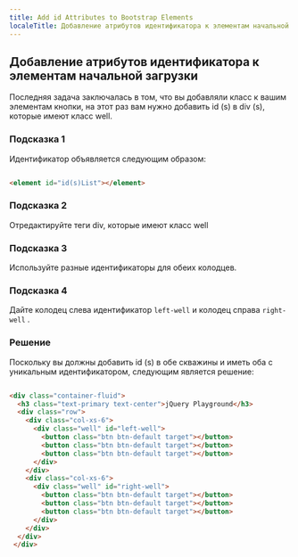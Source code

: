 ```yaml
---
title: Add id Attributes to Bootstrap Elements
localeTitle: Добавление атрибутов идентификатора к элементам начальной загрузки
---
```

## Добавление атрибутов идентификатора к элементам начальной загрузки

Последняя задача заключалась в том, что вы добавляли класс к вашим элементам кнопки, на этот раз вам нужно добавить id (s) в div (s), которые имеют класс well.

### Подсказка 1

Идентификатор объявляется следующим образом:

```html

<element id="id(s)List"></element> 
```

### Подсказка 2

Отредактируйте теги div, которые имеют класс well

### Подсказка 3

Используйте разные идентификаторы для обеих колодцев.

### Подсказка 4

Дайте колодец слева идентификатор `left-well` и колодец справа `right-well` .

### Решение

Поскольку вы должны добавить id (s) в обе скважины и иметь оба с уникальным идентификатором, следующим является решение:

```html

<div class="container-fluid"> 
  <h3 class="text-primary text-center">jQuery Playground</h3> 
  <div class="row"> 
    <div class="col-xs-6"> 
      <div class="well" id="left-well"> 
        <button class="btn btn-default target"></button> 
        <button class="btn btn-default target"></button> 
        <button class="btn btn-default target"></button> 
      </div> 
    </div> 
    <div class="col-xs-6"> 
      <div class="well" id="right-well"> 
        <button class="btn btn-default target"></button> 
        <button class="btn btn-default target"></button> 
        <button class="btn btn-default target"></button> 
      </div> 
    </div> 
  </div> 
 </div> 

```